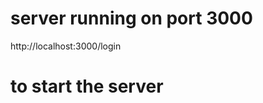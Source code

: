 # server running on port 3000
http://localhost:3000/login

# to start the server
```nodemon index.js